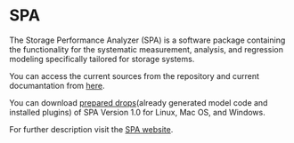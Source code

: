 SPA
===

The Storage Performance Analyzer (SPA) is a software package containing the functionality for the systematic measurement, analysis, and regression modeling specifically tailored for storage systems. 

You can access the current sources from the repository and current documantation from <a href="https://github.com/StoragePerformanceAnalyzer/SPA/blob/documentation/howto.pdf" target="_blank">here</a>. 

You can download <a href="https://github.com/StoragePerformanceAnalyzer/SPA/releases/tag/v1.0" target="_blank"> prepared drops</a>(already generated model code and installed plugins) of SPA Version 1.0 for Linux, Mac OS, and Windows.


For further description visit the <a href="http://storageperformanceanalyzer.github.io/SPA" target="_blank">SPA website</a>. 
 
